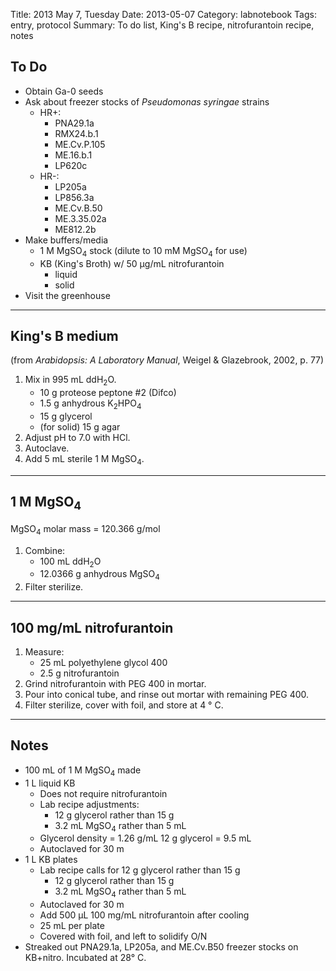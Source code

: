 Title: 2013 May 7, Tuesday
Date: 2013-05-07
Category: labnotebook
Tags: entry, protocol
Summary: To do list, King's B recipe, nitrofurantoin recipe, notes

## To Do ##

- Obtain Ga-0 seeds
- Ask about freezer stocks of _Pseudomonas syringae_ strains
    - HR+:
        - PNA29.1a
        - RMX24.b.1
        - ME.Cv.P.105
        - ME.16.b.1
        - LP620c
    - HR-:
        - LP205a
        - LP856.3a
        - ME.Cv.B.50
        - ME.3.35.02a
        - ME812.2b
-  Make buffers/media 
    - 1 M MgSO<sub>4</sub> stock (dilute to 10 mM MgSO<sub>4</sub> for use)
    - KB (King's Broth) w/ 50 &micro;g/mL nitrofurantoin
        - liquid
        - solid
- Visit the greenhouse

***

## King's B medium ##

(from _Arabidopsis: A Laboratory Manual_, Weigel & Glazebrook, 2002, p. 77)

1. Mix in 995 mL ddH<sub>2</sub>O.
    - 10 g proteose peptone #2 (Difco)
    - 1.5 g anhydrous K<sub>2</sub>HPO<sub>4</sub>
    - 15 g glycerol
    - (for solid) 15 g agar
2. Adjust pH to 7.0 with HCl.
3. Autoclave.
4. Add 5 mL sterile 1 M MgSO<sub>4</sub>.

***

## 1 M MgSO<sub>4</sub> ##

MgSO<sub>4</sub> molar mass = 120.366 g/mol

1. Combine:
    - 100 mL ddH<sub>2</sub>O
    - 12.0366 g anhydrous MgSO<sub>4</sub>
2. Filter sterilize.

***

## 100 mg/mL nitrofurantoin ##

1. Measure:
    - 25 mL polyethylene glycol 400
    - 2.5 g nitrofurantoin 
2. Grind nitrofurantoin with PEG 400 in mortar.
3. Pour into conical tube, and rinse out mortar with remaining PEG 400.
4. Filter sterilize, cover with foil, and store at 4 &deg; C.

***

## Notes ##

- 100 mL of 1 M MgSO<sub>4</sub> made
- 1 L liquid KB
    - Does not require nitrofurantoin
    - Lab recipe adjustments:
        - 12 g glycerol rather than 15 g
        - 3.2 mL MgSO<sub>4</sub> rather than 5 mL
    - Glycerol density = 1.26 g/mL
      12 g glycerol = 9.5 mL
    - Autoclaved for 30 m
- 1 L KB plates
    - Lab recipe calls for 12 g glycerol rather than 15 g
        - 12 g glycerol rather than 15 g
        - 3.2 mL MgSO<sub>4</sub> rather than 5 mL
    - Autoclaved for 30 m
    - Add 500 &micro;L 100 mg/mL nitrofurantoin after cooling
    - 25 mL per plate
    - Covered with foil, and left to solidify O/N
- Streaked out PNA29.1a, LP205a, and ME.Cv.B50 freezer stocks on KB+nitro.
  Incubated at 28&deg; C.

